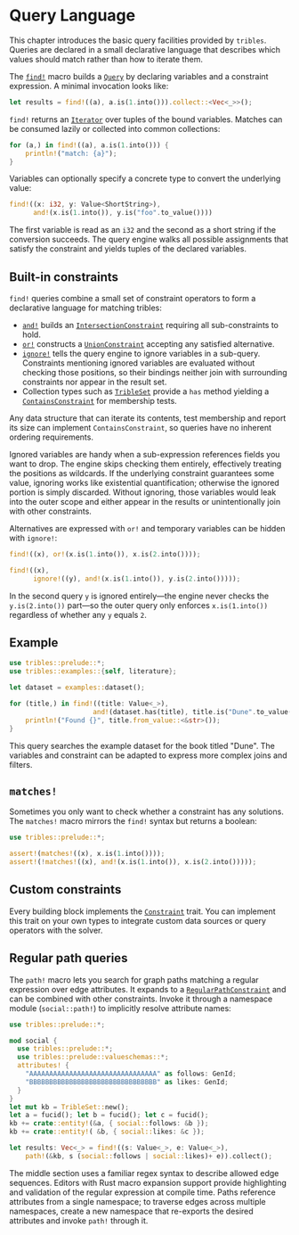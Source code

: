 # Query Language

This chapter introduces the basic query facilities provided by `tribles`.
Queries are declared in a small declarative language that describes which
values should match rather than how to iterate them.

The [`find!`](crate::prelude::find) macro builds a
[`Query`](crate::query::Query) by declaring variables and a constraint
expression. A minimal invocation looks like:

```rust
let results = find!((a), a.is(1.into())).collect::<Vec<_>>();
```

`find!` returns an [`Iterator`](core::iter::Iterator) over tuples of the bound
variables. Matches can be consumed lazily or collected into common
collections:

```rust
for (a,) in find!((a), a.is(1.into())) {
    println!("match: {a}");
}
```

Variables can optionally specify a concrete type to convert the underlying
value:

```rust
find!((x: i32, y: Value<ShortString>),
      and!(x.is(1.into()), y.is("foo".to_value())))
```

The first variable is read as an `i32` and the second as a short string if the
conversion succeeds. The query engine walks all possible assignments that
satisfy the constraint and yields tuples of the declared variables.

## Built-in constraints

`find!` queries combine a small set of constraint operators to form a declarative
language for matching tribles:

- [`and!`](crate::prelude::and) builds an
  [`IntersectionConstraint`](crate::query::intersectionconstraint::IntersectionConstraint)
  requiring all sub-constraints to hold.
- [`or!`](crate::prelude::or) constructs a
  [`UnionConstraint`](crate::query::unionconstraint::UnionConstraint)
  accepting any satisfied alternative.
- [`ignore!`](crate::ignore) tells the query engine to ignore variables in
  a sub-query. Constraints mentioning ignored variables are evaluated without
  checking those positions, so their bindings neither join with surrounding
  constraints nor appear in the result set.
- Collection types such as [`TribleSet`](crate::tribleset::TribleSet) provide a
  `has` method yielding a
  [`ContainsConstraint`](crate::query::hashsetconstraint::ContainsConstraint) for
  membership tests.

Any data structure that can iterate its contents, test membership and report its
size can implement `ContainsConstraint`, so queries have no inherent ordering
requirements.

Ignored variables are handy when a sub-expression references fields you want to
drop. The engine skips checking them entirely, effectively treating the
positions as wildcards. If the underlying constraint guarantees some value,
ignoring works like existential quantification; otherwise the ignored portion is
simply discarded. Without ignoring, those variables would leak into the outer
scope and either appear in the results or unintentionally join with other
constraints.

Alternatives are expressed with `or!` and temporary variables can be hidden
with `ignore!`:

```rust
find!((x), or!(x.is(1.into()), x.is(2.into())));

find!((x),
      ignore!((y), and!(x.is(1.into()), y.is(2.into()))));
```

In the second query `y` is ignored entirely—the engine never checks the
`y.is(2.into())` part—so the outer query only enforces `x.is(1.into())`
regardless of whether any `y` equals `2`.

## Example

```rust
use tribles::prelude::*;
use tribles::examples::{self, literature};

let dataset = examples::dataset();

for (title,) in find!((title: Value<_>),
                     and!(dataset.has(title), title.is("Dune".to_value()))) {
    println!("Found {}", title.from_value::<&str>());
}
```

This query searches the example dataset for the book titled "Dune".  The
variables and constraint can be adapted to express more complex joins and
filters.

## `matches!`

Sometimes you only want to check whether a constraint has any solutions.
The `matches!` macro mirrors the `find!` syntax but returns a boolean:

```rust
use tribles::prelude::*;

assert!(matches!((x), x.is(1.into())));
assert!(!matches!((x), and!(x.is(1.into()), x.is(2.into()))));
```

## Custom constraints

Every building block implements the
[`Constraint`](crate::query::Constraint) trait.  You can implement this trait on
your own types to integrate custom data sources or query operators with the
solver.

## Regular path queries

The `path!` macro lets you search for graph paths matching a regular
expression over edge attributes.  It expands to a
[`RegularPathConstraint`](crate::query::RegularPathConstraint) and can be
combined with other constraints.  Invoke it through a namespace module
(`social::path!`) to implicitly resolve attribute names:

```rust
use tribles::prelude::*;

mod social {
  use tribles::prelude::*;
  use tribles::prelude::valueschemas::*;
  attributes! {
    "AAAAAAAAAAAAAAAAAAAAAAAAAAAAAAAA" as follows: GenId;
    "BBBBBBBBBBBBBBBBBBBBBBBBBBBBBBBB" as likes: GenId;
  }
}
let mut kb = TribleSet::new();
let a = fucid(); let b = fucid(); let c = fucid();
kb += crate::entity!(&a, { social::follows: &b });
kb += crate::entity!( &b, { social::likes: &c });

let results: Vec<_> = find!((s: Value<_>, e: Value<_>),
    path!(&kb, s (social::follows | social::likes)+ e)).collect();
```

The middle section uses a familiar regex syntax to describe allowed edge
sequences.  Editors with Rust macro expansion support provide highlighting and
validation of the regular expression at compile time. Paths reference
attributes from a single namespace; to traverse edges across multiple
namespaces, create a new namespace that re-exports the desired attributes and
invoke `path!` through it.
